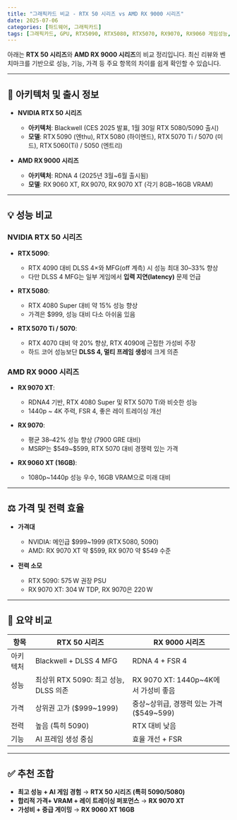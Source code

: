 ```yaml
---
title: "그래픽카드 비교 - RTX 50 시리즈 vs AMD RX 9000 시리즈"
date: 2025-07-06
categories: [하드웨어, 그래픽카드]
tags: [그래픽카드, GPU, RTX5090, RTX5080, RTX5070, RX9070, RX9060 게임성능, 벤치마크]
---
```


아래는 **RTX 50 시리즈**와 **AMD RX 9000 시리즈**의 비교 정리입니다. 최신 리뷰와 벤치마크를 기반으로 성능, 기능, 가격 등 주요 항목의 차이를 쉽게 확인할 수 있습니다.

---

## 🚀 아키텍처 및 출시 정보

* **NVIDIA RTX 50 시리즈**

  * **아키텍처**: Blackwell (CES 2025 발표, 1월 30일 RTX 5080/5090 출시)
  * **모델**: RTX 5090 (엔thu), RTX 5080 (하이엔드), RTX 5070 Ti / 5070 (미드), RTX 5060(Ti) / 5050 (엔트리)

* **AMD RX 9000 시리즈**

  * **아키텍처**: RDNA 4 (2025년 3월\~6월 출시됨)
  * **모델**: RX 9060 XT, RX 9070, RX 9070 XT (각기 8GB\~16GB VRAM)

---

## 💡 성능 비교

### NVIDIA RTX 50 시리즈

* **RTX 5090**:

  * RTX 4090 대비 DLSS 4×와 MFG(off 계측) 시 성능 최대 30–33% 향상
  * 다만 DLSS 4 MFG는 일부 게임에서 **입력 지연(latency)** 문제 언급&#x20;

* **RTX 5080**:

  * RTX 4080 Super 대비 약 15% 성능 향상&#x20;
  * 가격은 \$999, 성능 대비 다소 아쉬움 있음&#x20;

* **RTX 5070 Ti / 5070**:

  * RTX 4070 대비 약 20% 향상, RTX 4090에 근접한 가성비 주장
  * 하드 코어 성능보단 **DLSS 4, 멀티 프레임 생성**에 크게 의존

### AMD RX 9000 시리즈

* **RX 9070 XT**:

  * RDNA4 기반, RTX 4080 Super 및 RTX 5070 Ti와 비슷한 성능
  * 1440p \~ 4K 주력, FSR 4, 좋은 레이 트레이싱 개선

* **RX 9070**:

  * 평균 38–42% 성능 향상 (7900 GRE 대비)
  * MSRP는 \$549\~\$599, RTX 5070 대비 경쟁력 있는 가격

* **RX 9060 XT (16GB)**:

  * 1080p\~1440p 성능 우수, 16GB VRAM으로 미래 대비

---

## ⚖️ 가격 및 전력 효율

* **가격대**

  * NVIDIA: 메인급 \$999\~1999 (RTX 5080, 5090)&#x20;
  * AMD: RX 9070 XT 약 \$599, RX 9070 약 \$549 수준

* **전력 소모**

  * RTX 5090: 575 W 권장 PSU
  * RX 9070 XT: 304 W TDP, RX 9070은 220 W&#x20;

---

## 🧩 요약 비교

| 항목   | RTX 50 시리즈                   | RX 9000 시리즈                     |
| ---- | ---------------------------- | ------------------------------- |
| 아키텍처 | Blackwell + DLSS 4 MFG       | RDNA 4 + FSR 4                  |
| 성능   | 최상위 RTX 5090: 최고 성능, DLSS 의존 | RX 9070 XT: 1440p\~4K에서 가성비 좋음  |
| 가격   | 상위권 고가 (\$999\~1999)         | 중상~상위급, 경쟁력 있는 가격 (\$549~599) |
| 전력   | 높음 (특히 5090)                 | RTX 대비 낮음                       |
| 기능   | AI 프레임 생성 중심                 | 효율 개선 + FSR       |

---

## ✅ 추천 조합

* **최고 성능 + AI 게임 경험** → **RTX 50 시리즈 (특히 5090/5080)**
* **합리적 가격+ VRAM + 레이 트레이싱 퍼포먼스** → **RX 9070 XT**
* **가성비 + 중급 게이밍** → **RX 9060 XT 16GB**
